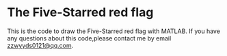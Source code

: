# The Five-Starred red flag
This is  the code  to draw the Five-Starred red flag with MATLAB.
If you have any questions about this code,please contact me by email zzwyyds0121@qq.com.

